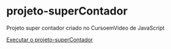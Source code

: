 # projeto-superContador
 Projeto super contador criado no CursoemVideo de JavaScript

 <a href="https://vitorfidelis.github.io/projeto-superContado/">Executar o projeto-superContador</a>
